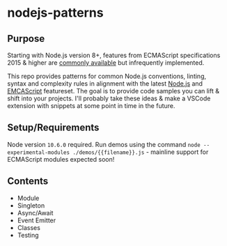 # nodejs-patterns

## Purpose
Starting with Node.js version 8+, features from ECMAScript specifications 2015 & higher are [commonly available](https://node.green/) but infrequently implemented.

This repo provides patterns for common Node.js conventions, linting, syntax and complexity rules in alignment with the latest [Node.js](https://nodejs.org/dist/latest-v10.x/docs/api/) and [EMCAScript](http://es6-features.org) featureset. The goal is to provide code samples you can lift & shift into your projects. I'll probably take these ideas & make a VSCode extension with snippets at some point in time in the future.

## Setup/Requirements

Node version `10.6.0` required. Run demos using the command `node --experimental-modules ./demos/{{filename}}.js` - mainline support for ECMAScript modules expected soon!

## Contents
- Module
- Singleton
- Async/Await
- Event Emitter
- Classes
- Testing
